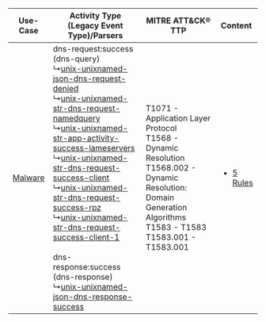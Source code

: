 |    Use-Case    | Activity Type (Legacy Event Type)/Parsers    | MITRE ATT&CK® TTP    | Content    |
|:----:| ---- | ---- | ---- |
| [Malware](../../../UseCases/uc_malware.md) |  dns-request:success (dns-query)<br> ↳[unix-unixnamed-json-dns-request-denied](Ps/pC_unixunixnamedjsondnsrequestdenied.md)<br> ↳[unix-unixnamed-str-dns-request-namedquery](Ps/pC_unixunixnamedstrdnsrequestnamedquery.md)<br> ↳[unix-unixnamed-str-app-activity-success-lameservers](Ps/pC_unixunixnamedstrappactivitysuccesslameservers.md)<br> ↳[unix-unixnamed-str-dns-request-success-client](Ps/pC_unixunixnamedstrdnsrequestsuccessclient.md)<br> ↳[unix-unixnamed-str-dns-request-success-rpz](Ps/pC_unixunixnamedstrdnsrequestsuccessrpz.md)<br> ↳[unix-unixnamed-str-dns-request-success-client-1](Ps/pC_unixunixnamedstrdnsrequestsuccessclient1.md)<br><br> dns-response:success (dns-response)<br> ↳[unix-unixnamed-json-dns-response-success](Ps/pC_unixunixnamedjsondnsresponsesuccess.md)<br> | T1071 - Application Layer Protocol<br>T1568 - Dynamic Resolution<br>T1568.002 - Dynamic Resolution: Domain Generation Algorithms<br>T1583 - T1583<br>T1583.001 - T1583.001<br> | [<ul><li>5 Rules</li></ul>](RM/r_m_unix_unix_named_Malware.md) |